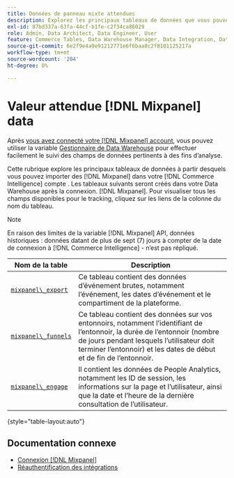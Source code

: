 ```yaml
---
title: Données de panneau mixte attendues
description: Explorez les principaux tableaux de données que vous pouvez importer à partir de Mixpanel dans votre [!DNL Commerce Intelligence] compte .
exl-id: 87bd337a-63fa-44cf-b1fe-c2f34ca86029
role: Admin, Data Architect, Data Engineer, User
feature: Commerce Tables, Data Warehouse Manager, Data Integration, Data Import/Export
source-git-commit: 6e2f9e4a9e91212771e6f6baa8c2f8101125217a
workflow-type: tm+mt
source-wordcount: '204'
ht-degree: 0%

---
```


# Valeur attendue [!DNL Mixpanel] data

Après [vous avez connecté votre [!DNL Mixpanel] account](../integrations/mixpanel.md), vous pouvez utiliser la variable [Gestionnaire de Data Warehouse](../../../data-analyst/data-warehouse-mgr/tour-dwm.md) pour effectuer facilement le suivi des champs de données pertinents à des fins d’analyse.

Cette rubrique explore les principaux tableaux de données à partir desquels vous pouvez importer des [!DNL Mixpanel] dans votre [!DNL Commerce Intelligence] compte . Les tableaux suivants seront créés dans votre Data Warehouse après la connexion. [!DNL Mixpanel]. Pour visualiser tous les champs disponibles pour le tracking, cliquez sur les liens de la colonne du nom du tableau.

>[!NOTE]
>
>En raison des limites de la variable [!DNL Mixpanel] API, données historiques : données datant de plus de sept (7) jours à compter de la date de connexion à [!DNL Commerce Intelligence] - n’est pas répliqué.

| **Nom de la table** | **Description** |
|-----|-----|
| [`mixpanel\_export`](https://developer.mixpanel.com/reference/raw-data-export-api#datafeed) | Ce tableau contient des données d’événement brutes, notamment l’événement, les dates d’événement et le compartiment de la plateforme. |
| [`mixpanel\_funnels`](https://developer.mixpanel.com/reference/raw-data-export-api#funnels-default) | Ce tableau contient des données sur vos entonnoirs, notamment l’identifiant de l’entonnoir, la durée de l’entonnoir (nombre de jours pendant lesquels l’utilisateur doit terminer l’entonnoir) et les dates de début et de fin de l’entonnoir. |
| [`mixpanel\_engage`](https://developer.mixpanel.com/reference/raw-data-export-api#engage-default) | Il contient les données de People Analytics, notamment les ID de session, les informations sur la page et l’utilisateur, ainsi que la date et l’heure de la dernière consultation de l’utilisateur. |

{style="table-layout:auto"}

## Documentation connexe

* [Connexion [!DNL Mixpanel]](../integrations/mixpanel.md)
* [Réauthentification des intégrations](https://experienceleague.adobe.com/docs/commerce-knowledge-base/kb/how-to/mbi-reauthenticating-integrations.html)
